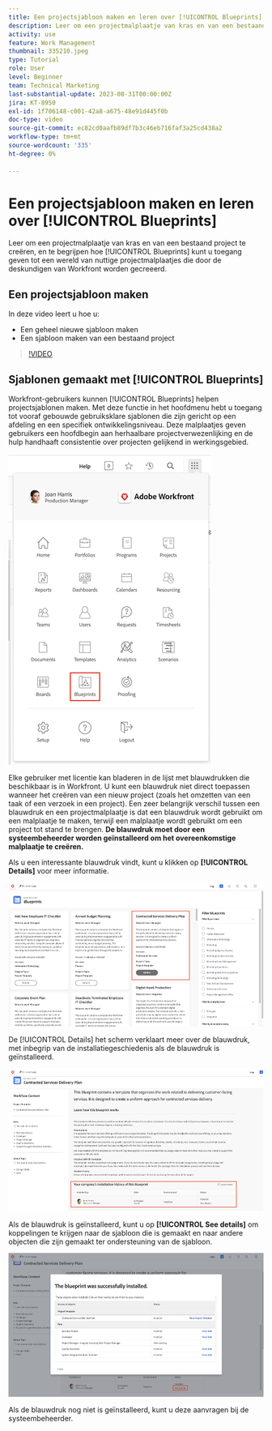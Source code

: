 ```yaml
---
title: Een projectsjabloon maken en leren over [!UICONTROL Blueprints]
description: Leer om een projectmalplaatje van kras en van een bestaand project te creëren, en te begrijpen hoe [!UICONTROL Blueprints] kunt u toegang geven tot een wereld van nuttige projectmalplaatjes die door de deskundigen van Workfront worden gecreeerd.
activity: use
feature: Work Management
thumbnail: 335210.jpeg
type: Tutorial
role: User
level: Beginner
team: Technical Marketing
last-substantial-update: 2023-08-31T00:00:00Z
jira: KT-8950
exl-id: 1f706148-c001-42a8-a675-48e91d445f0b
doc-type: video
source-git-commit: ec82cd0aafb89df7b3c46eb716faf3a25cd438a2
workflow-type: tm+mt
source-wordcount: '335'
ht-degree: 0%

---
```


# Een projectsjabloon maken en leren over [!UICONTROL Blueprints]

Leer om een projectmalplaatje van kras en van een bestaand project te creëren, en te begrijpen hoe [!UICONTROL Blueprints] kunt u toegang geven tot een wereld van nuttige projectmalplaatjes die door de deskundigen van Workfront worden gecreeerd.

## Een projectsjabloon maken

In deze video leert u hoe u:

* Een geheel nieuwe sjabloon maken
* Een sjabloon maken van een bestaand project

>[!VIDEO](https://video.tv.adobe.com/v/335210/?quality=12&learn=on)

## Sjablonen gemaakt met [!UICONTROL Blueprints]

Workfront-gebruikers kunnen [!UICONTROL Blueprints] helpen projectsjablonen maken. Met deze functie in het hoofdmenu hebt u toegang tot vooraf gebouwde gebruiksklare sjablonen die zijn gericht op een afdeling en een specifiek ontwikkelingsniveau. Deze malplaatjes geven gebruikers een hoofdbegin aan herhaalbare projectverwezenlijking en de hulp handhaaft consistentie over projecten gelijkend in werkingsgebied.

![Blauwdrukken in hoofdmenu](assets/pt-blueprints-01.png)

Elke gebruiker met licentie kan bladeren in de lijst met blauwdrukken die beschikbaar is in Workfront. U kunt een blauwdruk niet direct toepassen wanneer het creëren van een nieuw project (zoals het omzetten van een taak of een verzoek in een project). Een zeer belangrijk verschil tussen een blauwdruk en een projectmalplaatje is dat een blauwdruk wordt gebruikt om een malplaatje te maken, terwijl een malplaatje wordt gebruikt om een project tot stand te brengen. **De blauwdruk moet door een systeembeheerder worden geïnstalleerd om het overeenkomstige malplaatje te creëren.**

Als u een interessante blauwdruk vindt, kunt u klikken op **[!UICONTROL Details]** voor meer informatie.

![Lijst met blauwdrukken](assets/pt-blueprints-02.png)

De [!UICONTROL Details] het scherm verklaart meer over de blauwdruk, met inbegrip van de installatiegeschiedenis als de blauwdruk is geïnstalleerd.

![Details over het gebruik van een blauwdruk](assets/pt-blueprints-03.png)

Als de blauwdruk is geïnstalleerd, kunt u op **[!UICONTROL See details]** om koppelingen te krijgen naar de sjabloon die is gemaakt en naar andere objecten die zijn gemaakt ter ondersteuning van de sjabloon.

![Details over de installatie van een blauwdruk](assets/pt-blueprints-04.png)

Als de blauwdruk nog niet is geïnstalleerd, kunt u deze aanvragen bij de systeembeheerder.

